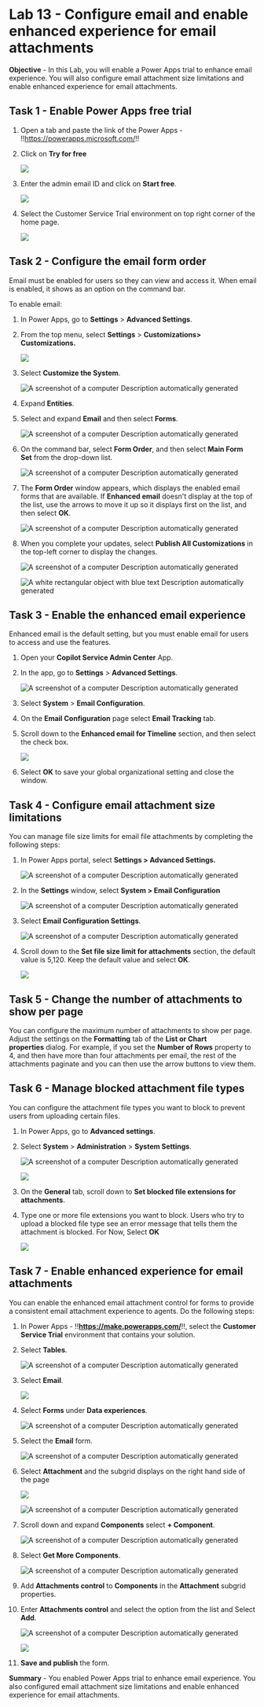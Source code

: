 # Lab 13 - Configure email and enable enhanced experience for email attachments

**Objective** - In this Lab, you will enable a Power Apps trial to enhance email experience. You will also configure email attachment size limitations and enable enhanced experience for email attachments.

## Task 1 - Enable Power Apps free trial

1. Open a tab and paste the link of the Power Apps - !!https://powerapps.microsoft.com/!!

2. Click on **Try for free**

    ![](./media/media12/image0.png)

3. Enter the admin email ID and click on **Start free**.

    ![](./media/media12/image05.png)

4. Select the Customer Service Trial environment on top right corner of the home page.

    ![](./media/media12/image2.png)

## Task 2 - Configure the email form order

Email must be enabled for users so they can view and access it. When
email is enabled, it shows as an option on the command bar.

To enable email:

1.  In Power Apps, go to **Settings** \> **Advanced Settings**.

2.  From the top menu, select **Settings** \> **Customizations\>
    Customizations.**

    ![](./media/media12/image3.png)

3.  Select **Customize the System**.

    ![A screenshot of a computer Description automatically
generated](./media/media12/image4.png)

4.  Expand **Entities**.

5.  Select and expand **Email** and then select **Forms**.

    ![A screenshot of a computer Description automatically generated](./media/media12/image5.png)

6.  On the command bar, select **Form Order**, and then select **Main
    Form Set** from the drop-down list.

    ![A screenshot of a computer Description automatically
generated](./media/media12/image6.png)

7.  The **Form Order** window appears, which displays the enabled email
    forms that are available. If **Enhanced email** doesn't display at
    the top of the list, use the arrows to move it up so it displays
    first on the list, and then select **OK**.

    ![A screenshot of a computer Description automatically
generated](./media/media12/image7.png)

8.  When you complete your updates, select **Publish All
    Customizations** in the top-left corner to display the changes.

    ![A screenshot of a computer Description automatically
generated](./media/media12/image8.png)

    ![A white rectangular object with blue text Description automatically
generated](./media/media12/image9.png)

## Task 3 - Enable the enhanced email experience

Enhanced email is the default setting, but you must enable email for
users to access and use the features.

1.  Open your **Copilot Service Admin Center** App.

2.  In the app, go to **Settings** \> **Advanced Settings**.

    ![A screenshot of a computer Description automatically
generated](./media/media12/image10.png)

3.  Select **System** \> **Email Configuration**.

4.  On the **Email Configuration** page select **Email Tracking** tab.

5.  Scroll down to the **Enhanced email for Timeline** section, and then
    select the check box.

    ![](./media/media12/image13.png)

6.  Select **OK** to save your global organizational setting and close
    the window.

## Task 4 - Configure email attachment size limitations

You can manage file size limits for email file attachments by completing
the following steps:

1.  In Power Apps portal, select **Settings \> Advanced Settings.**

    ![A screenshot of a computer Description automatically
generated](./media/media12/image14.png)

2.  In the **Settings** window, select **System \> Email Configuration**

    ![A screenshot of a computer Description automatically
generated](./media/media12/image15.png)

3.  Select **Email Configuration Settings**.

    ![A screenshot of a computer Description automatically
generated](./media/media12/image16.png)

4.  Scroll down to the **Set file size limit for attachments** section,
    the default value is 5,120. Keep the default value and select **OK**.

    ![](./media/media12/image17.png)

## Task 5 - Change the number of attachments to show per page

You can configure the maximum number of attachments to show per page.
Adjust the settings on the **Formatting** tab of the **List or Chart
properties** dialog. For example, if you set the **Number of
Rows** property to 4, and then have more than four attachments per
email, the rest of the attachments paginate and you can then use the
arrow buttons to view them.

## Task 6 - Manage blocked attachment file types

You can configure the attachment file types you want to block to prevent
users from uploading certain files.

1.  In Power Apps, go to **Advanced settings**.

2.  Select **System** \> **Administration** \> **System Settings**.

    ![A screenshot of a computer Description automatically
generated](./media/media12/image18.png)

    ![](./media/media12/image19.png)

3.  On the **General** tab, scroll down to **Set blocked file extensions
    for attachments**.

4.  Type one or more file extensions you want to block. Users who try to
    upload a blocked file type see an error message that tells them the
    attachment is blocked. For Now, Select **OK**

    ![](./media/media12/image20.png)

## Task 7 - Enable enhanced experience for email attachments

You can enable the enhanced email attachment control for forms to
provide a consistent email attachment experience to agents. Do the
following steps:

1.  In Power Apps - !!**https://make.powerapps.com/**!!, select the **Customer
    Service Trial** environment that contains your solution.

2.  Select **Tables**.

    ![A screenshot of a computer Description automatically
generated](./media/media12/image21.png)

3.  Select **Email**.

    ![](./media/media12/image22.png)

4.  Select **Forms** under **Data experiences**.

    ![A screenshot of a computer Description automatically
generated](./media/media12/image23.png)

5.  Select the **Email** form.

    ![A screenshot of a computer Description automatically
generated](./media/media12/image24.png)

6.  Select **Attachment** and the subgrid displays on the right hand side of
    the page

    ![](./media/media12/image25.png)

    ![A screenshot of a computer Description automatically
generated](./media/media12/image26.png)

7.  Scroll down and expand **Components** select **+ Component**.

    ![A screenshot of a computer Description automatically
generated](./media/media12/image27.png)

8.  Select **Get More Components**.

    ![A screenshot of a computer Description automatically
generated](./media/media12/image28.png)

9.  Add **Attachments control** to **Components** in
    the **Attachment** subgrid properties.

10. Enter **Attachments control** and select the option from the list
    and Select **Add**.

    ![A screenshot of a computer Description automatically
generated](./media/media12/image29.png)

    ![](./media/media12/image30.png)

11. **Save and publish** the form.

**Summary** - You enabled Power Apps trial to enhance email experience. You also configured email attachment size limitations and enable enhanced experience for email attachments.
